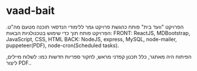 # vaad-bait
הפרויקט "וועד בית" פותח כהגשת פרויקט גמר ללימודי הנדסאי תוכנה מטעם מה"ט.
הפרויקט פותח תוך כדי שימוש בטכנולגיות הבאות:
FRONT: 
  ReactJS, MDBootstrap, JavaScript, CSS, HTML
BACK:
  NodeJS, express, MySQL, node-mailer, puppeteer(PDF), node-cron(Scheduled tasks).

  הפיתוח היה מאתגר, כלל תכנון קפדני מראש, לחקור ספריות חדשות כמו: לשלוח מיילים, ליצור PDF..
